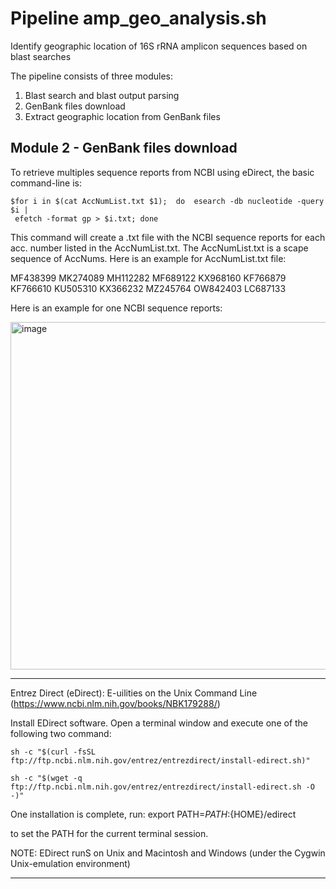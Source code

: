 # Pipeline amp_geo_analysis.sh
Identify geographic location of 16S rRNA amplicon sequences based on blast searches

The pipeline consists of three modules:
1. Blast search and blast output parsing
2. GenBank files download 
3. Extract geographic location from GenBank files



## Module 2 - GenBank files download 

To retrieve multiples sequence reports from NCBI using eDirect, the basic command-line is:

    $for i in $(cat AccNumList.txt $1);  do  esearch -db nucleotide -query $i |
     efetch -format gp > $i.txt; done

This command will create a .txt file with the NCBI sequence reports for each acc. number listed in the AccNumList.txt.
The AccNumList.txt is a scape sequence of AccNums. Here is an example for AccNumList.txt file:

  MF438399
  MK274089
  MH112282
  MF689122
  KX968160
  KF766879
  KF766610
  KU505310
  KX366232
  MZ245764
  OW842403
  LC687133


Here is an example for one NCBI sequence reports:


<img width="556" alt="image" src="https://user-images.githubusercontent.com/65190576/212146230-7724fb38-108a-4a2a-8bf2-0aaa4238cf4c.png">

____________________________________________________________________________________________________________________

Entrez Direct (eDirect): E-uilities on the Unix Command Line (https://www.ncbi.nlm.nih.gov/books/NBK179288/)

Install EDirect software.
  Open a terminal window and execute one of the following two command:

    sh -c "$(curl -fsSL ftp://ftp.ncbi.nlm.nih.gov/entrez/entrezdirect/install-edirect.sh)"

    sh -c "$(wget -q ftp://ftp.ncbi.nlm.nih.gov/entrez/entrezdirect/install-edirect.sh -O -)"

  One installation is complete, run:
    export PATH=${PATH}:${HOME}/edirect
    
  to set the PATH for the current terminal session.

NOTE: EDirect runS on Unix and Macintosh and Windows (under the Cygwin Unix-emulation environment) 
____________________________________________________________________________________________________________________


